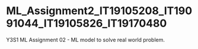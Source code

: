 # ML_Assignment2_IT19105208_IT19091044_IT19105826_IT19170480
Y3S1 ML Assignment 02 - ML model to solve real world problem.
